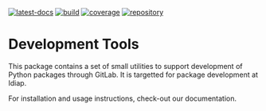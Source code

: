 <!--
Copyright © 2022 Idiap Research Institute <contact@idiap.ch>

SPDX-License-Identifier: BSD-3-Clause
-->

[![latest-docs](https://img.shields.io/badge/docs-v2.1.0-orange.svg)](https://idiap-devtools.readthedocs.io/en/v2.1.0/)
[![build](https://gitlab.idiap.ch/software/idiap-devtools/badges/v2.1.0/pipeline.svg)](https://gitlab.idiap.ch/software/idiap-devtools/commits/v2.1.0)
[![coverage](https://gitlab.idiap.ch/software/idiap-devtools/badges/v2.1.0/coverage.svg)](https://www.idiap.ch/software/biosignal/docs/software/idiap-devtools/v2.1.0/coverage/index.html)
[![repository](https://img.shields.io/badge/gitlab-project-0000c0.svg)](https://gitlab.idiap.ch/software/idiap-devtools)

# Development Tools

This package contains a set of small utilities to support development of Python
packages through GitLab.  It is targetted for package development at Idiap.

For installation and usage instructions, check-out our documentation.
